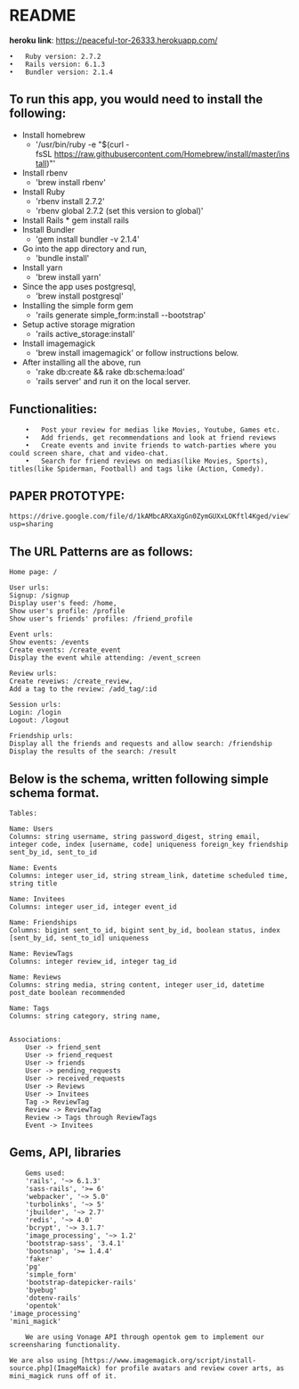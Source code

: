 # README
**heroku link**: https://peaceful-tor-26333.herokuapp.com/

	•	Ruby version: 2.7.2
	•	Rails version: 6.1.3
	•	Bundler version: 2.1.4
  
## To run this app, you would need to install the following:
* Install homebrew
	* '/usr/bin/ruby -e "$(curl -fsSL https://raw.githubusercontent.com/Homebrew/install/master/install)"'
* Install rbenv
 	* 'brew install rbenv'
* Install Ruby
	* 'rbenv install 2.7.2'
	* 'rbenv global 2.7.2 (set this version to global)'
* Install Rails
     	* gem install rails
* Install Bundler
	* 'gem install bundler -v 2.1.4'
* Go into the app directory and run,
	* 'bundle install'
* Install yarn
	* 'brew install yarn'
* Since the app uses postgresql,
	* 'brew install postgresql'
* Installing the simple form gem
  * 'rails generate simple_form:install --bootstrap'
* Setup active storage migration
  * 'rails active_storage:install'
* Install imagemagick
  * 'brew install imagemagick' or follow instructions below.
* After installing all the above, run
	* 'rake db:create && rake db:schema:load'
	* 'rails server' and run it on the local server.

## Functionalities:
		•	Post your review for medias like Movies, Youtube, Games etc. 
		•	Add friends, get recommendations and look at friend reviews
		•	Create events and invite friends to watch-parties where you could screen share, chat and video-chat.
		•	Search for friend reviews on medias(like Movies, Sports), titles(like Spiderman, Football) and tags like (Action, Comedy).

## PAPER PROTOTYPE:
	https://drive.google.com/file/d/1kAMbcARXaXgGn0ZymGUXxLOKftl4Kged/view?usp=sharing


## The URL Patterns are as follows:

	Home page: /

	User urls:
	Signup: /signup
	Display user's feed: /home,
	Show user's profile: /profile 
	Show user's friends' profiles: /friend_profile

	Event urls: 
	Show events: /events
	Create events: /create_event
	Display the event while attending: /event_screen

	Review urls: 
	Create reveiws: /create_review,
	Add a tag to the review: /add_tag/:id

	Session urls:
	Login: /login 
	Logout: /logout

	Friendship urls:
	Display all the friends and requests and allow search: /friendship
	Display the results of the search: /result



## Below is the schema, written following simple schema format.

	Tables:

	Name: Users
	Columns: string username, string password_digest, string email, integer code, index [username, code] uniqueness foreign_key friendship sent_by_id, sent_to_id

	Name: Events
	Columns: integer user_id, string stream_link, datetime scheduled time, string title

	Name: Invitees
	Columns: integer user_id, integer event_id

	Name: Friendships
	Columns: bigint sent_to_id, bigint sent_by_id, boolean status, index [sent_by_id, sent_to_id] uniqueness

	Name: ReviewTags
	Columns: integer review_id, integer tag_id

	Name: Reviews
	Columns: string media, string content, integer user_id, datetime post_date boolean recommended 

	Name: Tags
	Columns: string category, string name, 


	Associations:
		User -> friend_sent
		User -> friend_request
		User -> friends
		User -> pending_requests
		User -> received_requests
		User -> Reviews
		User -> Invitees
		Tag -> ReviewTag
		Review -> ReviewTag
		Review -> Tags through ReviewTags
		Event -> Invitees


## Gems, API, libraries

		Gems used:
		'rails', '~> 6.1.3'
		'sass-rails', '>= 6'
		'webpacker', '~> 5.0'
		'turbolinks', '~> 5'
		'jbuilder', '~> 2.7'
		'redis', '~> 4.0'
		'bcrypt', '~> 3.1.7'
		'image_processing', '~> 1.2'
		'bootstrap-sass', '3.4.1'
		'bootsnap', '>= 1.4.4'
		'faker'
		'pg'
		'simple_form'
		'bootstrap-datepicker-rails'
		'byebug'
		'dotenv-rails'
		'opentok'
    'image_processing'
    'mini_magick'

		We are using Vonage API through opentok gem to implement our screensharing functionality.

    We are also using [https://www.imagemagick.org/script/install-source.php](ImageMaick) for profile avatars and review cover arts, as mini_magick runs off of it.
